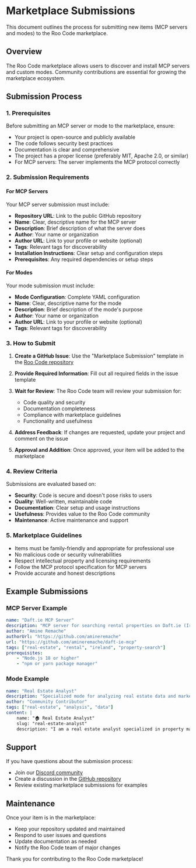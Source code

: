 # Marketplace Submissions

This document outlines the process for submitting new items (MCP servers and modes) to the Roo Code marketplace.

## Overview

The Roo Code marketplace allows users to discover and install MCP servers and custom modes. Community contributions are essential for growing the marketplace ecosystem.

## Submission Process

### 1. Prerequisites

Before submitting an MCP server or mode to the marketplace, ensure:

- Your project is open-source and publicly available
- The code follows security best practices
- Documentation is clear and comprehensive
- The project has a proper license (preferably MIT, Apache 2.0, or similar)
- For MCP servers: The server implements the MCP protocol correctly

### 2. Submission Requirements

#### For MCP Servers

Your MCP server submission must include:

- **Repository URL**: Link to the public GitHub repository
- **Name**: Clear, descriptive name for the MCP server
- **Description**: Brief description of what the server does
- **Author**: Your name or organization
- **Author URL**: Link to your profile or website (optional)
- **Tags**: Relevant tags for discoverability
- **Installation Instructions**: Clear setup and configuration steps
- **Prerequisites**: Any required dependencies or setup steps

#### For Modes

Your mode submission must include:

- **Mode Configuration**: Complete YAML configuration
- **Name**: Clear, descriptive name for the mode
- **Description**: Brief description of the mode's purpose
- **Author**: Your name or organization
- **Author URL**: Link to your profile or website (optional)
- **Tags**: Relevant tags for discoverability

### 3. How to Submit

1. **Create a GitHub Issue**: Use the "Marketplace Submission" template in the [Roo Code repository](https://github.com/RooCodeInc/Roo-Code/issues/new/choose)

2. **Provide Required Information**: Fill out all required fields in the issue template

3. **Wait for Review**: The Roo Code team will review your submission for:

    - Code quality and security
    - Documentation completeness
    - Compliance with marketplace guidelines
    - Functionality and usefulness

4. **Address Feedback**: If changes are requested, update your project and comment on the issue

5. **Approval and Addition**: Once approved, your item will be added to the marketplace

### 4. Review Criteria

Submissions are evaluated based on:

- **Security**: Code is secure and doesn't pose risks to users
- **Quality**: Well-written, maintainable code
- **Documentation**: Clear setup and usage instructions
- **Usefulness**: Provides value to the Roo Code community
- **Maintenance**: Active maintenance and support

### 5. Marketplace Guidelines

- Items must be family-friendly and appropriate for professional use
- No malicious code or security vulnerabilities
- Respect intellectual property and licensing requirements
- Follow the MCP protocol specification for MCP servers
- Provide accurate and honest descriptions

## Example Submissions

### MCP Server Example

```yaml
name: "Daft.ie MCP Server"
description: "MCP server for searching rental properties on Daft.ie (Irish rental website)"
author: "Amine Remache"
authorUrl: "https://github.com/amineremache"
url: "https://github.com/amineremache/daft-ie-mcp"
tags: ["real-estate", "rental", "ireland", "property-search"]
prerequisites:
    - "Node.js 18 or higher"
    - "npm or yarn package manager"
```

### Mode Example

```yaml
name: "Real Estate Analyst"
description: "Specialized mode for analyzing real estate data and market trends"
author: "Community Contributor"
tags: ["real-estate", "analysis", "data"]
content: |
    name: "🏠 Real Estate Analyst"
    slug: "real-estate-analyst"
    description: "I am a real estate analyst specialized in property market analysis..."
```

## Support

If you have questions about the submission process:

- Join our [Discord community](https://discord.gg/roocode)
- Create a discussion in the [GitHub repository](https://github.com/RooCodeInc/Roo-Code/discussions)
- Review existing marketplace submissions for examples

## Maintenance

Once your item is in the marketplace:

- Keep your repository updated and maintained
- Respond to user issues and questions
- Update documentation as needed
- Notify the Roo Code team of major changes

Thank you for contributing to the Roo Code marketplace!
